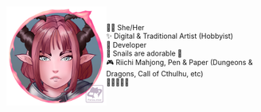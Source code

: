 <a href="https://parou.moe/" target="_blank"><img src="Xei Flame Token.png" alt="Xei Character Token" align="left" height="200" /></a>
<br /><br />
👋🏻 She/Her<br />
✨ Digital & Traditional Artist (Hobbyist)<br />
🔧 Developer<br />
🐌 Snails are adorable 💖<br />
🎮 Riichi Mahjong, Pen & Paper (Dungeons & Dragons, Call of Cthulhu, etc)<br />
🍳🏳️‍🌈🏳️‍⚧️

